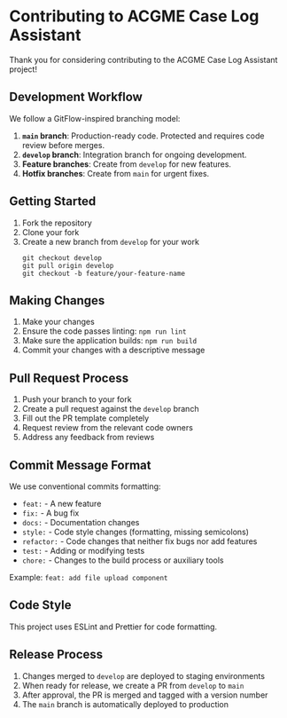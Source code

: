 # Contributing to ACGME Case Log Assistant

Thank you for considering contributing to the ACGME Case Log Assistant project!

## Development Workflow

We follow a GitFlow-inspired branching model:

1. **`main` branch**: Production-ready code. Protected and requires code review before merges.
2. **`develop` branch**: Integration branch for ongoing development.
3. **Feature branches**: Create from `develop` for new features.
4. **Hotfix branches**: Create from `main` for urgent fixes.

## Getting Started

1. Fork the repository
2. Clone your fork
3. Create a new branch from `develop` for your work
   ```
   git checkout develop
   git pull origin develop
   git checkout -b feature/your-feature-name
   ```

## Making Changes

1. Make your changes
2. Ensure the code passes linting: `npm run lint`
3. Make sure the application builds: `npm run build`
4. Commit your changes with a descriptive message

## Pull Request Process

1. Push your branch to your fork
2. Create a pull request against the `develop` branch
3. Fill out the PR template completely
4. Request review from the relevant code owners
5. Address any feedback from reviews

## Commit Message Format

We use conventional commits formatting:

- `feat:` - A new feature
- `fix:` - A bug fix
- `docs:` - Documentation changes
- `style:` - Code style changes (formatting, missing semicolons)
- `refactor:` - Code changes that neither fix bugs nor add features
- `test:` - Adding or modifying tests
- `chore:` - Changes to the build process or auxiliary tools

Example: `feat: add file upload component`

## Code Style

This project uses ESLint and Prettier for code formatting.

## Release Process

1. Changes merged to `develop` are deployed to staging environments
2. When ready for release, we create a PR from `develop` to `main`
3. After approval, the PR is merged and tagged with a version number
4. The `main` branch is automatically deployed to production 